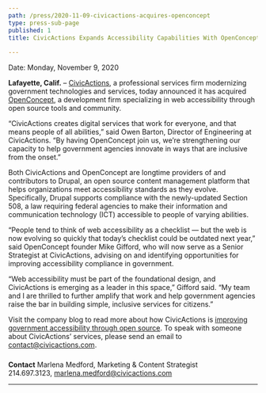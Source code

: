 ```yaml
---
path: /press/2020-11-09-civicactions-acquires-openconcept
type: press-sub-page
published: 1
title: CivicActions Expands Accessibility Capabilities With OpenConcept
 
---
```

Date: Monday, November 9, 2020

**Lafayette, Calif.** – [CivicActions](https://civicactions.com/), a professional services firm modernizing government technologies and services, today announced it has acquired [OpenConcept](https://openconcept.ca/drupal), a development firm specializing in web accessibility through open source tools and community. 

“CivicActions creates digital services that work for everyone, and that means people of all abilities,” said Owen Barton, Director of Engineering at CivicActions. “By having OpenConcept join us, we’re strengthening our capacity to help government agencies innovate in ways that are inclusive from the onset.”

Both CivicActions and OpenConcept are longtime providers of and contributors to Drupal, an open source content management platform that helps organizations meet accessibility standards as they evolve. Specifically, Drupal supports compliance with the newly-updated Section 508, a law requiring federal agencies to make their information and communication technology (ICT) accessible to people of varying abilities. 

“People tend to think of web accessibility as a checklist — but the web is now evolving so quickly that today’s checklist could be outdated next year,” said OpenConcept founder Mike Gifford, who will now serve as a Senior Strategist at CivicActions, advising on and identifying opportunities for improving accessibility compliance in government. 

 “Web accessibility must be part of the foundational design, and CivicActions is emerging as a leader in this space,” Gifford said. “My team and I are thrilled to further amplify that work and help government agencies raise the bar in building simple, inclusive services for citizens.” 

Visit the company blog to read more about how CivicActions is [improving government accessibility through open source](https://medium.com/civicactions/4-ways-to-improve-government-accessibility-through-open-source-8e20fabc7281). To speak with someone about CivicActions’ services, please send an email to [contact@civicactions.com](mailto:contact@civicactions.com). 

###

**Contact** 
Marlena Medford, Marketing & Content Strategist  
214.697.3123, marlena.medford@civicactions.com

-----------------------------------
